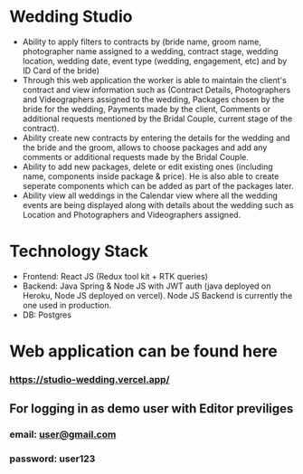 # Wedding Studio
+ Ability to apply filters to contracts by (bride name, groom name, photographer name assigned to a wedding, contract stage, wedding location, wedding date, event type (wedding, engagement, etc) and by ID Card of the bride)
+ Through this web application the worker is able to maintain the client's contract and view information such as (Contract Details, Photographers and Videographers assigned to the wedding, Packages chosen by the bride for the wedding, Payments made by the client, Comments or additional requests mentioned by the Bridal Couple, current stage of the contract).
+ Ability create new contracts by entering the details for the wedding and the bride and the groom, allows to choose packages and add any comments or additional requests made by the Bridal Couple.
+ Ability to add new packages, delete or edit existing ones (including name, components inside package & price). He is also able to create seperate components which can be added as part of the packages later.
+ Ability view all weddings in the Calendar view where all the wedding events are being displayed along with details about the wedding such as Location and Photographers and Videographers assigned.

# Technology Stack
+ Frontend: React JS (Redux tool kit + RTK queries)
+ Backend: Java Spring & Node JS with JWT auth (java deployed on Heroku, Node JS deployed on vercel). Node JS Backend is currently the one used in production.
+ DB: Postgres

# Web application can be found here 
### https://studio-wedding.vercel.app/
## For logging in as demo user with Editor previliges
### email: user@gmail.com
### password: user123
